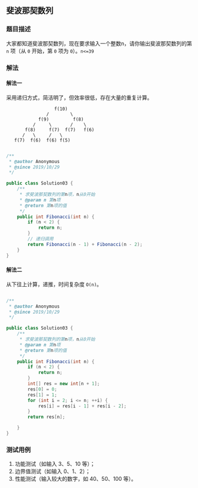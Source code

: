 ## 斐波那契数列

### 题目描述
大家都知道斐波那契数列，现在要求输入一个整数n，请你输出斐波那契数列的第 `n` 项（从 `0` 开始，第 `0` 项为 `0`）。`n<=39`


### 解法
#### 解法一
采用递归方式，简洁明了，但效率很低，存在大量的重复计算。
```
                  f(10)
               /        \
            f(9)         f(8)
          /     \       /    \
       f(8)     f(7)  f(7)   f(6)
      /   \     /   \ 
   f(7)  f(6)  f(6) f(5)
```

```java

/**
 * @author Anonymous
 * @since 2019/10/29
 */

public class Solution03 {
    /**
     * 求斐波那契数列的第n项，n从0开始
     * @param n 第n项
     * @return 第n项的值
     */
    public int Fibonacci(int n) {
        if (n < 2) {
            return n;
        }
        // 递归调用
        return Fibonacci(n - 1) + Fibonacci(n - 2);
    }
}
```

#### 解法二
从下往上计算，递推，时间复杂度 `O(n)`。

```java

/**
 * @author Anonymous
 * @since 2019/10/29
 */

public class Solution03 {
    /**
     * 求斐波那契数列的第n项，n从0开始
     * @param n 第n项
     * @return 第n项的值
     */
    public int Fibonacci(int n) {
        if (n < 2) {
            return n;
        }
        int[] res = new int[n + 1];
        res[0] = 0;
        res[1] = 1;
        for (int i = 2; i <= n; ++i) {
            res[i] = res[i - 1] + res[i - 2];
        }
        return res[n];

    }
}
```


### 测试用例
1. 功能测试（如输入 3、5、10 等）；
2. 边界值测试（如输入 0、1、2）；
3. 性能测试（输入较大的数字，如 40、50、100 等）。